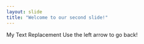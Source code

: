 ```yaml
---
layout: slide
title: "Welcome to our second slide!"
---
```

My Text Replacement
Use the left arrow to go back!
